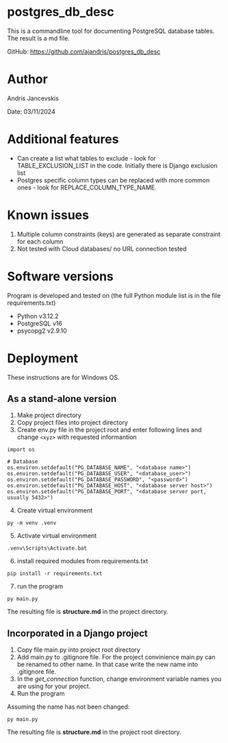 # postgres_db_desc

This is a commandline tool for documenting PostgreSQL database tables. The result is a md file.

GitHub: https://github.com/ajandris/postgres_db_desc

# Author
Andris Jancevskis

Date: 03/11/2024

# Additional features
* Can create a list what tables to exclude - look for TABLE_EXCLUSION_LIST in the code. Initially there is Django exclusion list
* Postgres specific column types can be replaced with more common ones - look for REPLACE_COLUMN_TYPE_NAME. 

# Known issues
1. Multiple column constraints (keys) are generated as separate constraint for each column
2. Not tested with Cloud databases/ no URL connection tested

# Software versions

Program is developed and tested on (the full Python module list is in the file requirements.txt)
* Python v3.12.2
* PostgreSQL v16
* psycopg2 v2.9.10

# Deployment

These instructions are for Windows OS.

## As a stand-alone version

1. Make project directory
2. Copy project files into project directory
3. Create env.py file in the project root and enter following lines and change ```<xyz>``` with requested informantion

```
import os

# Database
os.environ.setdefault("PG_DATABASE_NAME", "<database name>")
os.environ.setdefault("PG_DATABASE_USER", "<database_user>")
os.environ.setdefault("PG_DATABASE_PASSWORD", "<password>")
os.environ.setdefault("PG_DATABASE_HOST", "<database server host>")
os.environ.setdefault("PG_DATABASE_PORT", "<database server port, usually 5432>")
```

4. Create virtual environment
```
py -m venv .venv
```
5. Activate virtual environment

```
.venv\Scripts\Activate.bat
```
6. install required modules from requirements.txt
```
pip install -r requirements.txt
```
7. run the program
```
py main.py
```
The resulting file is **structure.md** in the project directory. 

## Incorporated in a Django project

1. Copy file main.py into project root directory
2. Add main.py to .gitignore file. For the project convinience main.py can be renamed to other name. In that case write the new name into .gitignore file.
3. In the *get_connection* function, change environment variable names you are using for your project.
4. Run the program

Assuming the name has not been changed:
```
py main.py
```
The resulting file is **structure.md** in the project root directory. 
